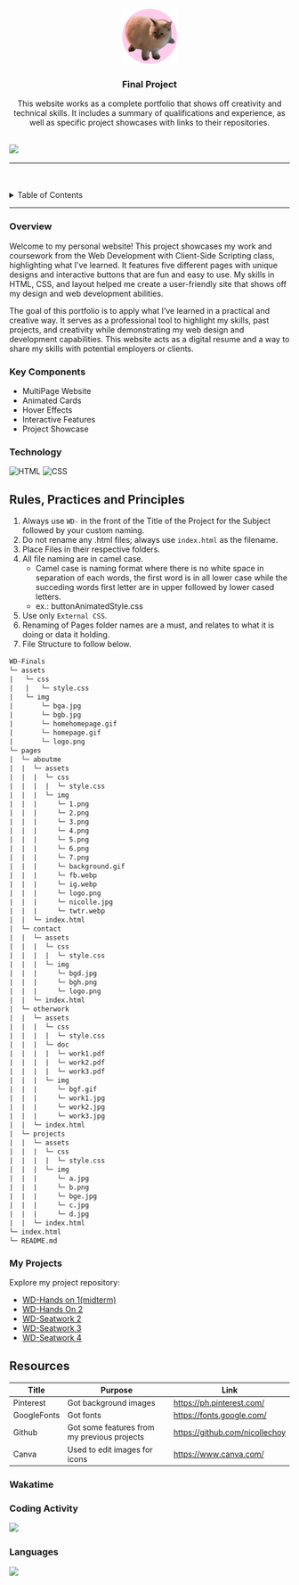 <a name="readme-top">

<br/>

<br />
<div align="center">
  <a href="https://github.com/nicollechoy/">
  <!-- TODO: If you want to add logo or banner you can add it here -->
    <img src="./assets/img/logo.png" alt="" width="100" height="100">
  </a>
<!-- TODO: Change Title to the name of the title of your Project -->
  <h3 align="center">Final Project</h3>
</div>
<!-- TODO: Make a short description -->
<div align="center">
This website works as a complete portfolio that shows off creativity and technical skills. It includes a summary of qualifications and experience, as well as specific project showcases with links to their repositories.</div>

<br />

<!-- TODO: Change the zyx-0314 into your github username  -->
<!-- TODO: Change the WD-Template-Project into the same name of your folder -->
![](https://visit-counter.vercel.app/counter.png?page=nicollechoy/WD-Finals)

---

<br />
<br />

<!-- TODO: If you want to add more layers for your readme -->
<details>
  <summary>Table of Contents</summary>
  <ol>
    <li>
      <a href="#overview">Overview</a>
      <ol>
        <li>
          <a href="#key-components">Key Components</a>
        </li>
        <li>
          <a href="#technology">Technology</a>
        </li>
      </ol>
    </li>
    <li>
      <a href="#rule,-practices-and-principles">Rules, Practices and Principles</a>
    </li>
    <li>
      <a href="#resources">Resources</a>
    </li>
        <li>
      <a href="#wakatime">Wakatime</a>
    </li>
  </ol>
</details>

---

### Overview

<!-- TODO: To be changed -->
<!-- The following are just sample -->
Welcome to my personal website! This project showcases my work and coursework from the Web Development with Client-Side Scripting class, highlighting what I’ve learned. It features five different pages with unique designs and interactive buttons that are fun and easy to use. My skills in HTML, CSS, and layout helped me create a user-friendly site that shows off my design and web development abilities.

The goal of this portfolio is to apply what I’ve learned in a practical and creative way. It serves as a professional tool to highlight my skills, past projects, and creativity while demonstrating my web design and development capabilities. This website acts as a digital resume and a way to share my skills with potential employers or clients.

### Key Components
<!-- TODO: List of Key Components -->
<!-- The following are just sample -->
- MultiPage Website
- Animated Cards
- Hover Effects
- Interactive Features
- Project Showcase

### Technology
<!-- TODO: List of Technology Used -->
![HTML](https://img.shields.io/badge/HTML-E34F26?style=for-the-badge&logo=html5&logoColor=white)
![CSS](https://img.shields.io/badge/CSS-1572B6?style=for-the-badge&logo=css3&logoColor=white)


## Rules, Practices and Principles
1. Always use `WD-` in the front of the Title of the Project for the Subject followed by your custom naming.
2. Do not rename any .html files; always use `index.html` as the filename.
3. Place Files in their respective folders.
4. All file naming are in camel case.
   - Camel case is naming format where there is no white space in separation of each words, the first word is in all lower case while the succeding words first letter are in upper followed by lower cased letters.
   - ex.: buttonAnimatedStyle.css
5. Use only `External CSS`.
6. Renaming of Pages folder names are a must, and relates to what it is doing or data it holding.
7. File Structure to follow below.

```
WD-Finals
└─ assets
|   └─ css
|   |   └─ style.css
|   └─ img
|       └─ bga.jpg
|       └─ bgb.jpg
|       └─ homehomepage.gif
|       └─ homepage.gif
|       └─ logo.png
└─ pages
|  └─ aboutme
|  |  └─ assets
|  |  |  └─ css
|  |  |  |  └─ style.css
|  |  |  └─ img
|  |  |     └─ 1.png
|  |  |     └─ 2.png
|  |  |     └─ 3.png
|  |  |     └─ 4.png
|  |  |     └─ 5.png
|  |  |     └─ 6.png
|  |  |     └─ 7.png
|  |  |     └─ background.gif
|  |  |     └─ fb.webp
|  |  |     └─ ig.webp
|  |  |     └─ logo.png
|  |  |     └─ nicolle.jpg
|  |  |     └─ twtr.webp
|  |  └─ index.html
|  └─ contact
|  |  └─ assets
|  |  |  └─ css
|  |  |  |  └─ style.css
|  |  |  └─ img
|  |  |     └─ bgd.jpg
|  |  |     └─ bgh.png
|  |  |     └─ logo.png
|  |  └─ index.html
|  └─ otherwork
|  |  └─ assets
|  |  |  └─ css
|  |  |  |  └─ style.css
|  |  |  └─ doc
|  |  |  |  └─ work1.pdf
|  |  |  |  └─ work2.pdf
|  |  |  |  └─ work3.pdf
|  |  |  └─ img
|  |  |     └─ bgf.gif
|  |  |     └─ work1.jpg
|  |  |     └─ work2.jpg
|  |  |     └─ work3.jpg
|  |  └─ index.html
|  └─ projects
|  |  └─ assets
|  |  |  └─ css
|  |  |  |  └─ style.css
|  |  |  └─ img
|  |  |     └─ a.jpg
|  |  |     └─ b.png
|  |  |     └─ bge.jpg
|  |  |     └─ c.jpg
|  |  |     └─ d.jpg
|  |  └─ index.html
└─ index.html
└─ README.md
```
### My Projects
Explore my project repository:
- [WD-Hands on 1(midterm)](https://github.com/nicollechoy/WD-Midterms.git)
- [WD-Hands On 2](https://github.com/nicollechoy/WD-HandsOn2-Choy.git)
- [WD-Seatwork 2](https://github.com/nicollechoy/WD-Choy.git)
- [WD-Seatwork 3](https://github.com/nicollechoy/WD-SW3.git)
- [WD-Seatwork 4](https://github.com/nicollechoy/WD-SW4.git)
## Resources

<!-- TODO: Add References -->
| Title | Purpose | Link |
|-|-|-|
| Pinterest | Got background images | https://ph.pinterest.com/ |
| GoogleFonts | Got fonts | https://fonts.google.com/ |
| Github | Got some features from my previous projects | https://github.com/nicollechoy |
| Canva | Used to edit images for icons | https://www.canva.com/ |

### Wakatime
### Coding Activity
<a href="https://wakatime.com"><img src="https://wakatime.com/share/@018f02fa-4de7-43b2-8403-cb473f551c83/cec68102-1fdf-4948-aff2-1b3e7c2d5650.png" /></a>
### Languages
<a href="https://wakatime.com"><img src="https://wakatime.com/share/@018f02fa-4de7-43b2-8403-cb473f551c83/e2740fbe-055d-47a5-a7c0-6203733e96e9.png" /></a>